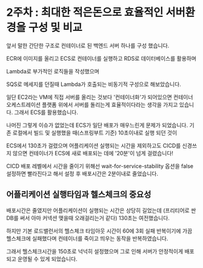 # 2주차 : 최대한 적은돈으로 효율적인 서버환경을 구성 및 비교

앞서 말한 간단한 구조로 컨테이너로 된 백엔드 서버 하나를 구성 했습니다. 

ECR에 이미지를 올리고 ECS로 컨테이너를 실행하고 RDS로 데이터베이스를 활용하며

Lambda로 부가적인 로직들을 작성했으며 

SQS로 메세지를 던질때 Lambda가 호출되는 비동기적 구성으로 해보았습니다.

일단 EC2라는 VM에 직접 서버를 올리는 것보다 '컨테이너화'가 되어있으면 컨테이너 오케스트레이션 플랫폼 위에서 서버를 돌리는게 효율적이다라는 생각을 가지고 있습니다. 그래서 ECS를 활용했습니다.

나머진 그렇게 이슈가 없었는데 ECS가 일단 배포가 매우느린게 문제가 되었습니다. 기존 로컬에서 빌드 및 실행했을 때(스프링부트 기준) 10초이내로 실행 되던 것이

ECS에서 130초가 걸렸으며 어플리케이션 실행되는 시간을 제외하고도 CICD를 신경쓰지 않으면 컨테이너가 ECS에 새로 배포되는 데에 '20분'이 넘게 걸렸습니다!

CICD 배포 레벨에서 시간을 줄이기 위해선 wait-for-service-stability 옵션을 false 설정하면 빨라진다고 해서 설정 후 배포시간은 2분이내로 줄었습니다.

## 어플리케이션 실행타임과 헬스체크의 중요성

배포시간은 줄였지만 어플리케이션이 실행되는 시간은 상당히 길었는데 (프리티어로 싼 DB를 써서 아마 커넥션 맺을때 오래걸리는거 같다) 130초는 여전했습니다.

하지만 기본 로드밸런서의 헬스체크 타임아웃 시간이 60에 3회 실패 반복이기에 가끔 헬스체크에 실패했다며 컨테이너를 죽이고 띄우는 동작을 반복하였습니다.

그래서 헬스체크시간을 150초로 넉넉히 설정했으며 그로 인해 서버가 안정적이게 배포되고 운영될 수 있게 되었습니다.

